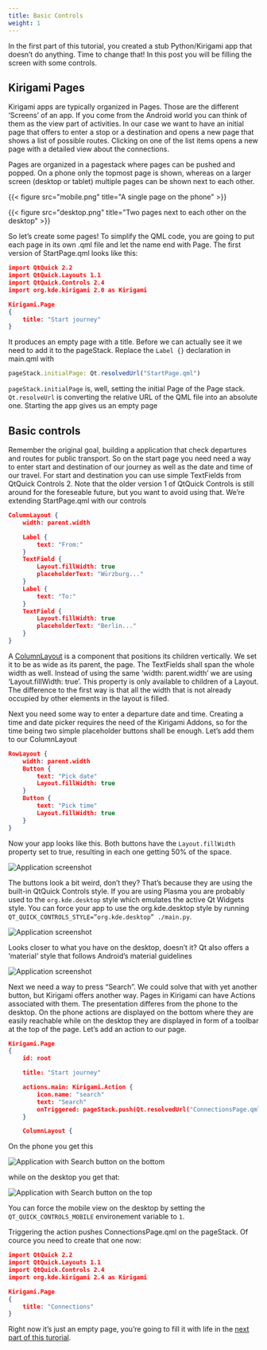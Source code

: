 ```yaml
---
title: Basic Controls
weight: 1
---
```


In the first part of this tutorial, you created a stub Python/Kirigami app that
doesn’t do anything. Time to change that! In this post you will be filling the
screen with some controls.

## Kirigami Pages

Kirigami apps are typically organized in Pages. Those are the different ‘Screens’
of an app. If you come from the Android world you can think of them as the view
part of activities. In our case we want to have an initial page that offers to
enter a stop or a destination and opens a new page that shows a list of possible
routes. Clicking on one of the list items opens a new page with a detailed view
about the connections.

Pages are organized in a pagestack where pages can be pushed and popped. On a phone
only the topmost page is shown, whereas on a larger screen (desktop or tablet)
multiple pages can be shown next to each other.

{{< figure src="mobile.png" title="A single page on the phone" >}}

{{< figure src="desktop.png" title="Two pages next to each other on the desktop" >}}

So let’s create some pages! To simplify the QML code, you are going to put each
page in its own .qml file and let the name end with Page. The first version of
StartPage.qml looks like this:

```json
import QtQuick 2.2
import QtQuick.Layouts 1.1
import QtQuick.Controls 2.4
import org.kde.kirigami 2.0 as Kirigami

Kirigami.Page
{
    title: "Start journey"
}
```

It produces an empty page with a title. Before we can actually see it we need to add
it to the pageStack. Replace the `Label {}` declaration in main.qml with

```js
pageStack.initialPage: Qt.resolvedUrl("StartPage.qml")
```

`pageStack.initialPage` is, well, setting the initial Page of the Page stack.
`Qt.resolveUrl` is converting the relative URL of the QML file into an absolute one.
Starting the app gives us an empty page

## Basic controls

Remember the original goal, building a application that check departures and routes
for public transport. So on the start page you need need a way to enter start and
destination of our journey as well as the date and time of our travel. For start
and destination you can use simple TextFields from QtQuick Controls 2. Note that
the older version 1 of QtQuick Controls is still around for the foreseable future,
but you want to avoid using that. We’re extending StartPage.qml with our controls

```json
ColumnLayout {
    width: parent.width

    Label {
        text: "From:"
    }
    TextField {
        Layout.fillWidth: true
        placeholderText: "Würzburg..."
    }
    Label {
        text: "To:"
    }
    TextField {
        Layout.fillWidth: true
        placeholderText: "Berlin..."
    }
}
```

A [ColumnLayout](https://doc.qt.io/qt-5/qml-qtquick-layouts-columnlayout.html) is a
component that positions its children vertically. We set it to be as wide as its
parent, the page. The TextFields shall span the whole width as well. Instead of
using the same ‘width: parent.width’ we are using ‘Layout.fillWidth: true’. This
property is only available to children of a Layout. The difference to the first way
is that all the width that is not already occupied by other elements in the layout
is filled.

Next you need some way to enter a departure date and time. Creating a time and date
picker requires the need of the Kirigami Addons, so for the time being two simple
placeholder buttons shall be enough. Let’s add them to our ColumnLayout

```json
RowLayout {
    width: parent.width
    Button {
        text: "Pick date"
        Layout.fillWidth: true
    }
    Button {
        text: "Pick time"
        Layout.fillWidth: true
    }
}
```

Now your app looks like this. Both buttons have the `Layout.fillWidth` property set to
true, resulting in each one getting 50% of the space.

![Application screenshot](style1.png)

The buttons look a bit weird, don’t they? That’s because they are using the built-in
QtQuick Controls style. If you are using Plasma you are probably used to the
`org.kde.desktop` style which emulates the active Qt Widgets style. You can force your
app to use the org.kde.desktop style by running `QT_QUICK_CONTROLS_STYLE=”org.kde.desktop” ./main.py`.

![Application screenshot](style2.png)

Looks closer to what you have on the desktop, doesn’t it? Qt also offers a ‘material’
style that follows Android’s material guidelines

![Application screenshot](style3.png)

Next we need a way to press “Search”. We could solve that with yet another button, but Kirigami offers another way. Pages in Kirigami can have Actions associated with them. The presentation differes from the phone to the desktop. On the phone actions are displayed on the bottom where they are easily reachable while on the desktop they are displayed in form of a toolbar at the top of the page. Let’s add an action to our page.

```json
Kirigami.Page
{
    id: root

    title: "Start journey"

    actions.main: Kirigami.Action {
        icon.name: "search"
        text: "Search"
        onTriggered: pageStack.push(Qt.resolvedUrl("ConnectionsPage.qml"))
    }

    ColumnLayout {
```

On the phone you get this

![Application with Search button on the bottom](search1.png)

while on the desktop you get that:

![Application with Search button on the top](search2.png)

You can force the mobile view on the desktop by setting the `QT_QUICK_CONTROLS_MOBILE` environement variable to `1`.

Triggering the action pushes ConnectionsPage.qml on the pageStack. Of cource you need to create that one now:

```json
import QtQuick 2.2
import QtQuick.Layouts 1.1
import QtQuick.Controls 2.4
import org.kde.kirigami 2.4 as Kirigami

Kirigami.Page
{
    title: "Connections"
}
```

Right now it’s just an empty page, you’re going to fill it with life in the [next part of this turorial](search_page).

